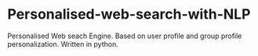 # Personalised-web-search-with-NLP

Personalised Web seach Engine. Based on user profile and group profile personalization.
Written in python.

